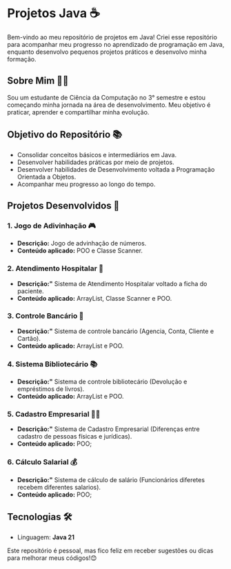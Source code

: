 # Projetos Java ☕
Bem-vindo ao meu repositório de projetos em Java! Criei esse repositório para acompanhar meu progresso no aprendizado de programação em Java, enquanto desenvolvo pequenos projetos práticos e desenvolvo minha formação.

## Sobre Mim 👨‍💻
Sou um estudante de Ciência da Computação no 3° semestre e estou começando minha jornada na área de desenvolvimento. Meu objetivo é praticar, aprender e compartilhar minha evolução. 

## Objetivo do Repositório 📚
- Consolidar conceitos básicos e intermediários em Java.
- Desenvolver habilidades práticas por meio de projetos.
- Desenvolver habilidades de Desenvolvimento voltada a Programação Orientada a Objetos.
- Acompanhar meu progresso ao longo do tempo.

## Projetos Desenvolvidos 📂
### 1. Jogo de Adivinhação 🎮
- **Descrição:** Jogo de advinhação de números.
- **Conteúdo aplicado:** POO e Classe Scanner.
  
### 2. Atendimento Hospitalar 🏥
- **Descrição:"** Sistema de Atendimento Hospitalar voltado a ficha do paciente.
- **Conteúdo aplicado:** ArrayList, Classe Scanner e POO.

### 3. Controle Bancário 🏦
- **Descrição:"** Sistema de controle bancário (Agencia, Conta, Cliente e Cartão).
- **Conteúdo aplicado:** ArrayList e POO.

### 4. Sistema Bibliotecário 📚
- **Descrição:"** Sistema de controle bibliotecário (Devolução e empréstimos de livros).
- **Conteúdo aplicado:** ArrayList e POO.

### 5. Cadastro Empresarial 👨‍💼
- **Descrição:"** Sistema de Cadastro Empresarial (Diferenças entre cadastro de pessoas físicas e jurídicas).
- **Conteúdo aplicado:** POO;

### 6. Cálculo Salarial 💰
- **Descrição:"** Sistema de cálculo de salário (Funcionários diferetes recebem diferentes salarios). 
- **Conteúdo aplicado:** POO;

## Tecnologias 🛠️
- Linguagem: **Java 21**

Este repositório é pessoal, mas fico feliz em receber sugestões ou dicas para melhorar meus códigos!😊

